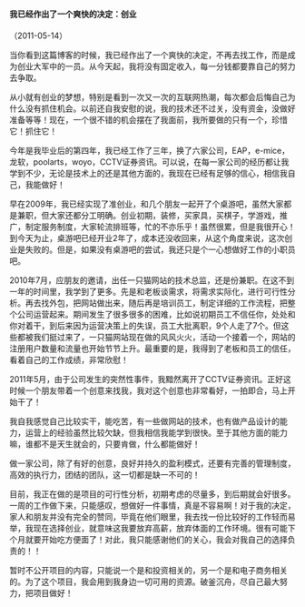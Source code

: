 
#### 我已经作出了一个爽快的决定：创业
（2011-05-14）

当你看到这篇博客的时候，我已经作出了一个爽快的决定，不再去找工作，而是成为创业大军中的一员。从今天起，我将没有固定收入，每一分钱都要靠自己的努力去争取。

从小就有创业的梦想，特别是看到一次又一次的互联网热潮，每次都会后悔自己为什么没有抓住机会。以前还自我安慰的说，我的技术还不过关，没有资金，没做好准备等等！现在，一个很不错的机会摆在了我面前，我所要做的只有一个，珍惜它！抓住它！   

今年是我毕业后的第四年，我已经工作了三年，换了六家公司，EAP，e-mice，龙软，poolarts，woyo，CCTV证券资讯。可以说，在每一家公司的经历都让我学到不少，无论是技术上的还是其他方面的，我现在已经有足够的信心，相信我自己，我能做好！

早在2009年，我已经实现了准创业，和几个朋友一起开了个桌游吧，虽然大家都是兼职，但大家还都分工明确。创业初期，装修，买家具，买棋子，学游戏，推广，制定服务制度，大家轮流排班等，忙的不亦乐乎！虽然很累，但是我很开心！到今天为止，桌游吧已经开业2年了，成本还没收回来，从这个角度来说，这次创业是失败的。但是，如果没有桌游吧的尝试，我还只是个一心想做好工作的小职员吧。

2010年7月，应朋友的邀请，出任一只猫网站的技术总监，还是份兼职。在这不到一年的时间里，我学到了更多。先是和老板谈需求，将需求实际化，进行可行性分析。再去找外包，把网站做出来，随后再是培训员工，制定详细的工作流程，把整个公司运营起来。期间发生了很多很多的困难，比如说初期员工不信任你，处处和你对着干，到后来因为运营决策上的失误，员工大批离职，9个人走了7个。但这些都被我们挺过来了，一只猫网站现在做的风风火火，活动一个接着一个，网站的注册用户数量和流量也开始节节上升。最重要的是，我得到了老板和员工的信任，看着自己的工作成绩，非常欣慰！

2011年5月，由于公司发生的突然性事件，我黯然离开了CCTV证券资讯。正好这时候一个朋友带着一个创意来找我，我对这个创意也非常看好，一拍即合，马上开始干了！

我自我感觉自己比较实干，能吃苦，有一些做网站的技术，也有做产品设计的能力，运营上的经验虽然比较欠缺，但我相信我能学到很快。至于其他方面的能力嘛，谁都不是天生就会的，只要肯做，什么都能做好！

做一家公司，除了有好的创意，良好并持久的盈利模式，还要有完善的管理制度，高效的执行力，团结的团队，这一切都是缺一不可的！

目前，我正在做的是项目的可行性分析，初期考虑的尽量多，到后期就会好很多。一周的工作做下来，只能感叹，想做好一件事情，真是不容易啊！对于我的决定，家人和朋友并没有完全的赞同，毕竟在他们眼里，我去找一份比较好的工作轻而易举，我现在选择创业，就意味这我要放弃高薪，放弃体面的工作环境。很有可能下个月就要开始吃方便面了！对此，我只能感谢他们的关心，我会对我自己的选择负责的！！

暂时不公开项目的内容，只能说一个是和投资相关的，另一个是和电子商务相关的。为了这个项目，我会用到我身边一切可用的资源。破釜沉舟，尽自己最大努力，把项目做好！
